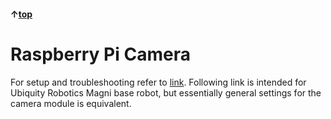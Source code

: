 #### &uarr;[top](https://ubiquityrobotics.github.io/ConveyorBot_learn/)

# Raspberry Pi Camera

For setup and troubleshooting refer to [link](https://learn.ubiquityrobotics.com/camera_sensors).
Following link is intended for Ubiquity Robotics Magni base robot, but essentially general settings for the camera module is equivalent.
